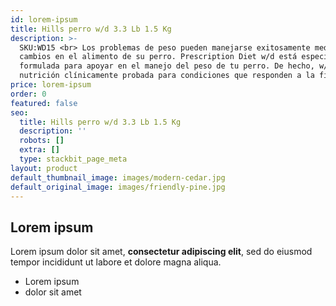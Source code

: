 ```yaml
---
id: lorem-ipsum
title: Hills perro w/d 3.3 Lb 1.5 Kg
description: >-
  SKU:WD15 <br> Los problemas de peso pueden manejarse exitosamente mediante
  cambios en el alimento de su perro. Prescription Diet w/d está especialmente
  formulada para apoyar en el manejo del peso de tu perro. De hecho, w/d es
  nutrición clínicamente probada para condiciones que responden a la fibra
price: lorem-ipsum
order: 0
featured: false
seo:
  title: Hills perro w/d 3.3 Lb 1.5 Kg
  description: ''
  robots: []
  extra: []
  type: stackbit_page_meta
layout: product
default_thumbnail_image: images/modern-cedar.jpg
default_original_image: images/friendly-pine.jpg
---
```

## Lorem ipsum

Lorem ipsum dolor sit amet, **consectetur adipiscing elit**, sed do eiusmod tempor incididunt ut labore et dolore magna aliqua.

- Lorem ipsum
- dolor sit amet